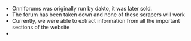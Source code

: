 - Onniforums was originally run by dakto, it was later sold.
- The forum has been taken down and none of these scrapers will work
- Currently, we were able to extract information from all the important sections of the website
- 